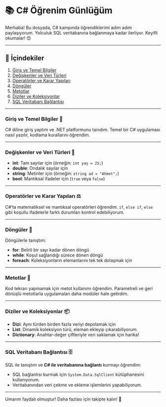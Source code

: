# 📚 C# Öğrenim Günlüğüm

Merhaba! Bu dosyada, C# kampında öğrendiklerimi adım adım paylaşıyorum. Yolculuk SQL veritabanına bağlanmaya kadar ilerliyor. Keyifli okumalar! 😊

---

## 📌 İçindekiler

1. [Giriş ve Temel Bilgiler](#giriş-ve-temel-bilgiler)
2. [Değişkenler ve Veri Türleri](#değişkenler-ve-veri-türleri)
3. [Operatörler ve Karar Yapıları](#operatörler-ve-karar-yapıları)
4. [Döngüler](#döngüler)
5. [Metotlar](#metotlar)
6. [Diziler ve Koleksiyonlar](#diziler-ve-koleksiyonlar)
7. [SQL Veritabanı Bağlantısı](#sql-veritabanı-bağlantısı)

---

### Giriş ve Temel Bilgiler 📖

C# diline giriş yaptım ve .NET platformunu tanıdım. Temel bir C# uygulaması nasıl yazılır, kodlama kurallarını öğrendim.

---

### Değişkenler ve Veri Türleri 🔢

- **int**: Tam sayılar için (örneğin: `int yaş = 25;`)
- **double**: Ondalık sayılar için
- **string**: Metinler için (örneğin: `string ad = "Ahmet";`)
- **bool**: Mantıksal ifadeler için (`true` veya `false`)

---

### Operatörler ve Karar Yapıları ⚖️

C#’ta matematiksel ve mantıksal operatörleri öğrendim. `if`, `else if`, `else` gibi koşullu ifadelerle farklı durumları kontrol edebiliyorum.

---

### Döngüler 🔄

Döngülerle tanıştım:

- **for**: Belirli bir sayı kadar dönen döngü
- **while**: Koşul sağlandığı sürece dönen döngü
- **foreach**: Koleksiyonların elemanlarını tek tek dolaşmak için

---

### Metotlar 🔧

Kod tekrarı yapmamak için metot kullanımı öğrendim. Parametreli ve geri dönüşlü metotlarla uygulamaları daha modüler hale getirdim.

---

### Diziler ve Koleksiyonlar 📦

- **Dizi**: Aynı türden birden fazla veriyi depolamak için
- **List**: Dinamik koleksiyon türü, eleman ekleyip çıkarabiliyorum
- **Dictionary**: Anahtar-değer çiftleriyle veri saklamak için harika!

---

### SQL Veritabanı Bağlantısı 🗄️

SQL ile tanıştım ve **C# ile veritabanına bağlantı** kurmayı öğrendim:

- SQL bağlantısı kurmak için `System.Data.SqlClient` kütüphanesini kullanıyorum.
- Veritabanından veri çekme ve ekleme işlemlerini yapabiliyorum.

---

Umarım faydalı olmuştur! Daha fazlası için takipte kalın! 🚀
